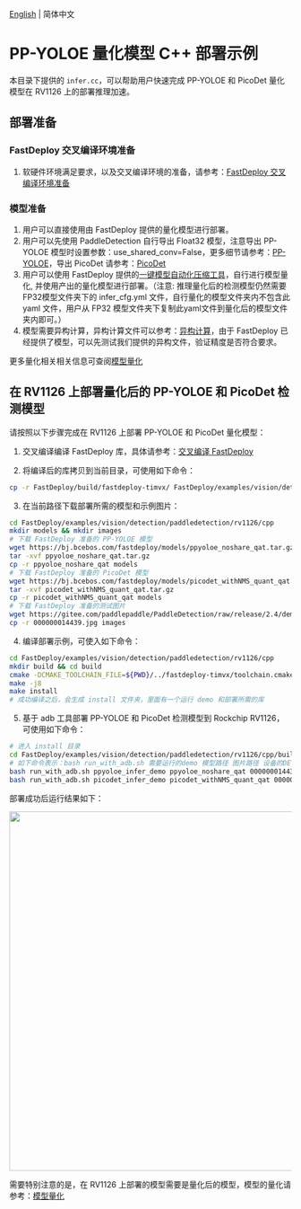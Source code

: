 [English](README.md) | 简体中文
# PP-YOLOE  量化模型 C++ 部署示例

本目录下提供的 `infer.cc`，可以帮助用户快速完成 PP-YOLOE 和 PicoDet 量化模型在 RV1126 上的部署推理加速。

## 部署准备
### FastDeploy 交叉编译环境准备
1. 软硬件环境满足要求，以及交叉编译环境的准备，请参考：[FastDeploy 交叉编译环境准备](../../../../../../docs/cn/build_and_install/rv1126.md#交叉编译环境搭建)  

### 模型准备
1. 用户可以直接使用由 FastDeploy 提供的量化模型进行部署。
2. 用户可以先使用 PaddleDetection 自行导出 Float32 模型，注意导出 PP-YOLOE 模型时设置参数：use_shared_conv=False，更多细节请参考：[PP-YOLOE](https://github.com/PaddlePaddle/PaddleDetection/tree/release/2.4/configs/ppyoloe)，导出 PicoDet 请参考：[PicoDet](https://github.com/PaddlePaddle/PaddleDetection/tree/release/2.4/configs/picodet)
3. 用户可以使用 FastDeploy 提供的[一键模型自动化压缩工具](../../../../../../tools/common_tools/auto_compression/)，自行进行模型量化, 并使用产出的量化模型进行部署。（注意: 推理量化后的检测模型仍然需要FP32模型文件夹下的 infer_cfg.yml 文件，自行量化的模型文件夹内不包含此 yaml 文件，用户从 FP32 模型文件夹下复制此yaml文件到量化后的模型文件夹内即可。）
4. 模型需要异构计算，异构计算文件可以参考：[异构计算](./../../../../../../docs/cn/faq/heterogeneous_computing_on_timvx_npu.md)，由于 FastDeploy 已经提供了模型，可以先测试我们提供的异构文件，验证精度是否符合要求。

更多量化相关相关信息可查阅[模型量化](../../quantize/README.md)

## 在 RV1126 上部署量化后的 PP-YOLOE 和 PicoDet 检测模型
请按照以下步骤完成在 RV1126 上部署 PP-YOLOE 和 PicoDet 量化模型：
1. 交叉编译编译 FastDeploy 库，具体请参考：[交叉编译 FastDeploy](../../../../../../docs/cn/build_and_install/rv1126.md#基于-paddlelite-的-fastdeploy-交叉编译库编译)

2. 将编译后的库拷贝到当前目录，可使用如下命令：
```bash
cp -r FastDeploy/build/fastdeploy-timvx/ FastDeploy/examples/vision/detection/paddledetection/rv1126/cpp
```

3. 在当前路径下载部署所需的模型和示例图片：
```bash
cd FastDeploy/examples/vision/detection/paddledetection/rv1126/cpp
mkdir models && mkdir images
# 下载 FastDeploy 准备的 PP-YOLOE 模型
wget https://bj.bcebos.com/fastdeploy/models/ppyoloe_noshare_qat.tar.gz
tar -xvf ppyoloe_noshare_qat.tar.gz
cp -r ppyoloe_noshare_qat models
# 下载 FastDeploy 准备的 PicoDet 模型
wget https://bj.bcebos.com/fastdeploy/models/picodet_withNMS_quant_qat.tar.gz
tar -xvf picodet_withNMS_quant_qat.tar.gz
cp -r picodet_withNMS_quant_qat models
# 下载 FastDeploy 准备的测试图片
wget https://gitee.com/paddlepaddle/PaddleDetection/raw/release/2.4/demo/000000014439.jpg
cp -r 000000014439.jpg images
```

4. 编译部署示例，可使入如下命令：
```bash
cd FastDeploy/examples/vision/detection/paddledetection/rv1126/cpp
mkdir build && cd build
cmake -DCMAKE_TOOLCHAIN_FILE=${PWD}/../fastdeploy-timvx/toolchain.cmake -DFASTDEPLOY_INSTALL_DIR=${PWD}/../fastdeploy-timvx -DTARGET_ABI=armhf ..
make -j8
make install
# 成功编译之后，会生成 install 文件夹，里面有一个运行 demo 和部署所需的库
```

5. 基于 adb 工具部署 PP-YOLOE 和 PicoDet 检测模型到 Rockchip RV1126，可使用如下命令：
```bash
# 进入 install 目录
cd FastDeploy/examples/vision/detection/paddledetection/rv1126/cpp/build/install/
# 如下命令表示：bash run_with_adb.sh 需要运行的demo 模型路径 图片路径 设备的DEVICE_ID
bash run_with_adb.sh ppyoloe_infer_demo ppyoloe_noshare_qat 000000014439.jpg $DEVICE_ID
bash run_with_adb.sh picodet_infer_demo picodet_withNMS_quant_qat 000000014439.jpg $DEVICE_ID
```

部署成功后运行结果如下：

<img width="640" src="https://user-images.githubusercontent.com/30516196/203708564-43c49485-9b48-4eb2-8fe7-0fa517979fff.png">

需要特别注意的是，在 RV1126 上部署的模型需要是量化后的模型，模型的量化请参考：[模型量化](../../../../../../docs/cn/quantize.md)
